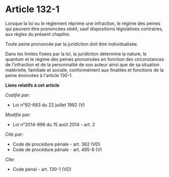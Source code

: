 # Article 132-1

Lorsque la loi ou le règlement réprime une infraction, le régime des peines qui peuvent être prononcées obéit, sauf
dispositions législatives contraires, aux règles du présent chapitre. 

Toute peine prononcée par la juridiction doit être individualisée. 

Dans les limites fixées par la loi, la juridiction détermine la nature, le quantum et le régime des peines prononcées en
fonction des circonstances de l'infraction et de la personnalité de son auteur ainsi que de sa situation matérielle,
familiale et sociale, conformément aux finalités et fonctions de la peine énoncées à l'article 130-1.

**Liens relatifs à cet article**

_Codifié par_:

  - Loi n°92-683 du 22 juillet 1992 (V)

_Modifié par_:

  - Loi n°2014-896 du 15 août 2014 - art. 2

_Cité par_:

  - Code de procédure pénale - art. 362 (VD)
  - Code de procédure pénale - art. 495-8 (V)

_Cite_:

  - Code pénal - art. 130-1 (VD)
